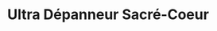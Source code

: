 ---
title: "Ultra Dépanneur Sacré-Coeur"
url: /rimouski/ultra-depanneur-sacre-coeur/
shop: Allgemein
---
